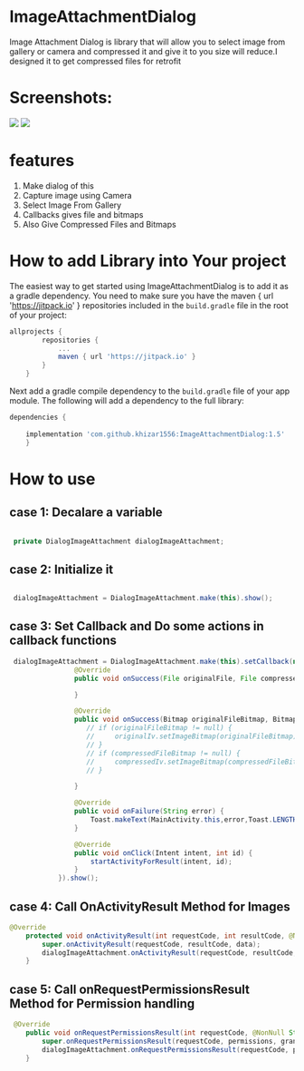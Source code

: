 # ImageAttachmentDialog
Image Attachment Dialog is library that will allow you to select image from gallery or camera and compressed it and give it to you size will reduce.I designed it to get compressed files for retrofit

# Screenshots:
<!---ImageAttachmentDialog--->
![](https://raw.githubusercontent.com/khizar1556/ImageAttachmentDialog/master/screenshots/s1.png)
![](https://raw.githubusercontent.com/khizar1556/ImageAttachmentDialog/master/screenshots/s2.png)

# features
1. Make dialog of this
2. Capture image using Camera
3. Select Image From Gallery
4. Callbacks gives file and bitmaps
5. Also Give Compressed Files and Bitmaps

# How to add Library into Your project
<!---ImageAttachmentDialog--->
The easiest way to get started using ImageAttachmentDialog is to add it as a gradle
dependency. You need to make sure you have the maven { url 'https://jitpack.io' } repositories
included in the `build.gradle` file in the root of your project:

<!---ImageAttachmentDialog--->
```gradle
allprojects {
		repositories {
			...
			maven { url 'https://jitpack.io' }
		}
	}
```
<!---ImageAttachmentDialog---><!---MK video playerImageAttachmentDialog--->
Next add a gradle compile dependency to the `build.gradle` file of your app
module. The following will add a dependency to the full library:
<!---ImageAttachmentDialogr--->
```gradle
dependencies {
	        
    implementation 'com.github.khizar1556:ImageAttachmentDialog:1.5'
	}
```

# How to use 
## case 1: Decalare a variable
``` java

 private DialogImageAttachment dialogImageAttachment;
```
## case 2: Initialize it
``` java

 dialogImageAttachment = DialogImageAttachment.make(this).show();
```
## case 3: Set Callback and Do some actions in callback functions
``` java
 dialogImageAttachment = DialogImageAttachment.make(this).setCallback(new ImageAttachentCallback() {
                @Override
                public void onSuccess(File originalFile, File compressedFile) {

                }

                @Override
                public void onSuccess(Bitmap originalFileBitmap, Bitmap compressedFileBitmap) {
                   // if (originalFileBitmap != null) {
                   //     originalIv.setImageBitmap(originalFileBitmap);
                   // }
                   // if (compressedFileBitmap != null) {
                   //     compressedIv.setImageBitmap(compressedFileBitmap);
                   // }

                }

                @Override
                public void onFailure(String error) {
                    Toast.makeText(MainActivity.this,error,Toast.LENGTH_SHORT).show();
                }

                @Override
                public void onClick(Intent intent, int id) {
                    startActivityForResult(intent, id);
                }
            }).show();
```
## case 4: Call OnActivityResult Method for Images

``` java
@Override
    protected void onActivityResult(int requestCode, int resultCode, @Nullable Intent data) {
        super.onActivityResult(requestCode, resultCode, data);
        dialogImageAttachment.onActivityResult(requestCode, resultCode, data);
    }
```

## case 5: Call onRequestPermissionsResult Method for Permission handling

``` java
 @Override
    public void onRequestPermissionsResult(int requestCode, @NonNull String[] permissions, @NonNull int[] grantResults) {
        super.onRequestPermissionsResult(requestCode, permissions, grantResults);
        dialogImageAttachment.onRequestPermissionsResult(requestCode, permissions, grantResults);
    }
```
